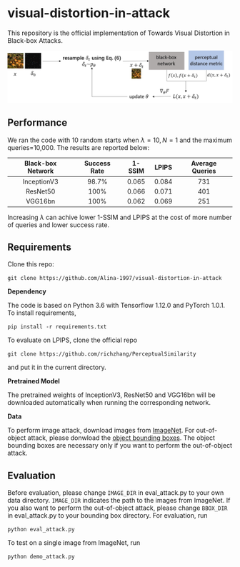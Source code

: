 # visual-distortion-in-attack
This repository is the official implementation of Towards Visual Distortion in Black-box Attacks.

![](/framework/model.jpg)

## Performance

We ran the code with 10 random starts when $\lambda=10, N=1$ and the maximum queries=10,000. The results are reported below: 

| Black-box Network | Success Rate | 1-SSIM | LPIPS | Average Queries |
| :-:| :-: | :-: | :-:| :-: |
|    InceptionV3    |    98.7\%    | 0.065  | 0.084 |       731       |
|     ResNet50      |    100\%     | 0.066  | 0.071 |       401       |
|      VGG16bn      |    100\%     | 0.062  | 0.069 |       251       |

Increasing $\lambda$ can achive lower 1-SSIM and LPIPS at the cost of more number of queries and lower success rate.

## Requirements

Clone this repo:

```
git clone https://github.com/Alina-1997/visual-distortion-in-attack
```

**Dependency**

The code is based on Python 3.6 with Tensorflow 1.12.0 and PyTorch 1.0.1. To install requirements,

```setup
pip install -r requirements.txt
```

To evaluate on LPIPS, clone the official repo

```
git clone https://github.com/richzhang/PerceptualSimilarity
```
and put it in the current directory.

**Pretrained Model**

The pretrained weights of InceptionV3, ResNet50 and VGG16bn will be downloaded automatically when running the corresponding network.

**Data**

To perform image attack, download images from [ImageNet](http://www.image-net.org/archive/stanford/fall11_whole.tar). For out-of-object attack, please donwload the [object bounding boxes](https://academictorrents.com/download/dfa9ab2528ce76b907047aa8cf8fc792852facb9.torrent). The object bounding boxes are necessary only if you want to perform the out-of-object attack. 

## Evaluation

Before evaluation, please change `IMAGE_DIR` in eval_attack.py to your own data directory. `IMAGE_DIR` indicates the path to the images from ImageNet. If you also want to perform the out-of-object attack, please change `BBOX_DIR` in eval_attack.py to your bounding box directory. For evaluation, run

```eval
python eval_attack.py
```

To test on a single image from ImageNet, run
```test
python demo_attack.py
```

